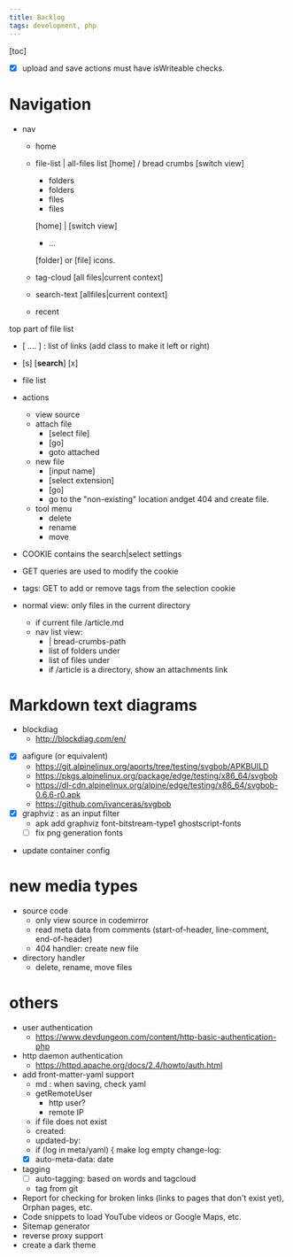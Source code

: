 ```yaml
---
title: Backlog
tags: development, php
---
```


[toc]

- [x] upload and save actions must have isWriteable checks.


# Navigation

- nav
  - home
  - file-list | all-files list
    [home] / bread crumbs
    [switch view]
    - folders
    - folders
    - files
    - files

    [home] | [switch view]
    - ...

    [folder] or [file] icons.

  - tag-cloud [all files|current context]
  - search-text [allfiles|current context]
  - recent

top part of file list
- [ .... ] : list of links (add class to make it left or right)
- [s] [____search____] [x]
- file list




- actions
  - view source
  - attach file
    - [select file]
    - [go]
    - goto attached
  - new file
    - [input name]
    - [select extension]
    - [go]
    - go to the "non-existing" location andget 404 and create file.
  - tool menu
    - delete
    - rename
    - move
- COOKIE contains the search|select settings
- GET queries are used to modify the cookie
- tags: GET to add or remove tags from the selection cookie

- normal view: only files in the current directory
  - if current file <path>/article.md
  - nav list view:
    - <home> | bread-crumbs-path
    - list of folders under <path>
    - list of files under <path>
    - if <path>/article is a directory, show an attachments link


# Markdown text diagrams

- blockdiag
  - http://blockdiag.com/en/
- [x] aafigure (or equivalent)
  - https://git.alpinelinux.org/aports/tree/testing/svgbob/APKBUILD
  - https://pkgs.alpinelinux.org/package/edge/testing/x86_64/svgbob
  - https://dl-cdn.alpinelinux.org/alpine/edge/testing/x86_64/svgbob-0.6.6-r0.apk
  - https://github.com/ivanceras/svgbob
- [x] graphviz : as an input filter
  - apk add graphviz font-bitstream-type1 ghostscript-fonts
  - [ ] fix png generation fonts
- update container config


# new media types

- source code
  - only view source in codemirror
  - read meta data from comments (start-of-header, line-comment, end-of-header)
  - 404 handler: create new file
- directory handler
  - delete, rename, move files

# others

- user authentication
  - https://www.devdungeon.com/content/http-basic-authentication-php
- http daemon authentication
  - https://httpd.apache.org/docs/2.4/howto/auth.html
- add front-matter-yaml support
  - md : when saving, check yaml
  - getRemoteUser
      - http user?
      - remote IP
  - if file does not exist
  - created: <date> <remote-user>
  - updated-by: <remote-user>
  - if (log in meta/yaml) {
    make log empty
    change-log: <date> <remote-user> <log-msg>
  - [x] auto-meta-data: date
- tagging
  - [ ] auto-tagging: based on words and tagcloud
  - tag from git
- Report for checking for broken links (links to pages that don't exist yet), Orphan pages, etc.
- Code snippets to load YouTube videos or Google Maps, etc.
- Sitemap generator
- reverse proxy support
- create a dark theme
